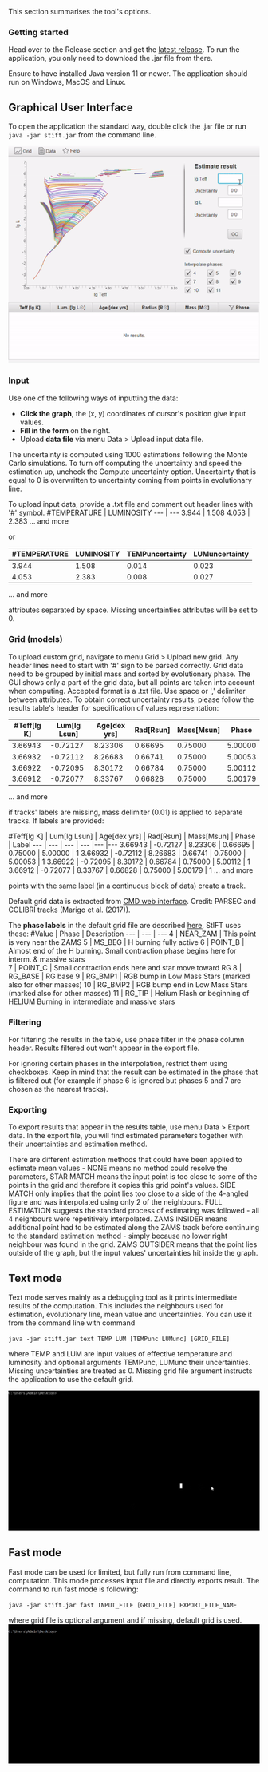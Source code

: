 This section summarises the tool's options.

### Getting started

Head over to the Release section and get the [latest release](https://github.com/Johaney-s/StIFT/releases/latest).
To run the application, you only need to download the .jar file from there.

Ensure to have installed Java version 11 or newer. The application should run on Windows, MacOS and Linux.

## Graphical User Interface
To open the application the standard way, double click the .jar file or run  `java -jar stift.jar` from the command line.

![](img/gui.gif)

### Input
Use one of the following ways of inputting the data:
- **Click the graph**, the (x, y) coordinates of cursor's position give input values.
- **Fill in the form** on the right.
- Upload **data file** via menu Data > Upload input data file.

The uncertainty is computed using 1000 estimations following the Monte Carlo simulations.
To turn off computing the uncertainty and speed the estimation up, uncheck the Compute uncertainty option.
Uncertainty that is equal to 0 is overwritten to uncertainty coming from points in evolutionary line.

To upload input data, provide a .txt file and comment out header lines with '#' symbol.
#TEMPERATURE | LUMINOSITY
--- | --- 
3.944 | 1.508
4.053 | 2.383
... and more

or

#TEMPERATURE | LUMINOSITY | TEMPuncertainty | LUMuncertainty
--- | --- | --- | --- 
3.944 | 1.508 | 0.014 | 0.023
4.053 | 2.383 | 0.008 | 0.027
... and more

attributes separated by space. Missing uncertainties attributes
will be set to 0.

### Grid (models)
To upload custom grid, navigate to menu Grid > Upload new grid.
Any header lines need to start with '#' sign to be parsed correctly.
Grid data need to be grouped by initial mass and sorted by evolutionary
phase. The GUI shows only a part of the grid data,
but all points are taken into account when computing.
Accepted format is a .txt file.
Use space or ',' delimiter between attributes. To obtain correct
uncertainty results, please follow the results table's header
for specification of values representation:

#Teff[lg K] | Lum[lg Lsun] | Age[dex yrs] | Rad[Rsun] | Mass[Msun] | Phase
--- | --- | --- | --- |--- |---
3.66943 | -0.72127 | 8.23306 | 0.66695 | 0.75000 | 5.00000
3.66932 | -0.72112 | 8.26683 | 0.66741 | 0.75000 | 5.00053
3.66922 | -0.72095 | 8.30172 | 0.66784 | 0.75000 | 5.00112
3.66912 | -0.72077 | 8.33767 | 0.66828 | 0.75000 | 5.00179
... and more

if tracks' labels are missing, mass delimiter (0.01) is applied to separate tracks.
If labels are provided:

#Teff[lg K] | Lum[lg Lsun] | Age[dex yrs] | Rad[Rsun] | Mass[Msun] | Phase | Label
--- | --- | --- | --- |--- |---
3.66943 | -0.72127 | 8.23306 | 0.66695 | 0.75000 | 5.00000 | 1
3.66932 | -0.72112 | 8.26683 | 0.66741 | 0.75000 | 5.00053 | 1
3.66922 | -0.72095 | 8.30172 | 0.66784 | 0.75000 | 5.00112 | 1
3.66912 | -0.72077 | 8.33767 | 0.66828 | 0.75000 | 5.00179 | 1
... and more

points with the same label (in a continuous block of data) create a track.

Default grid data is extracted from [CMD web interface](http://stev.oapd.inaf.it/cgi-bin/cmd).
Credit: PARSEC and COLIBRI tracks (Marigo et al. (2017)).

The **phase labels** in the default grid file are described [here](https://people.sissa.it/~sbressan/CAF09_V1.2S_M36_LT/readme.txt), StIFT uses these:
#Value | Phase | Description
--- | --- | ---
4 | NEAR_ZAM | This point is very near the ZAMS
5 | MS_BEG | H burning fully active
6 | POINT_B | Almost end of the H burning. Small contraction phase begins here for interm. & massive stars   
7 | POINT_C | Small contraction ends here and star move toward RG
8 | RG_BASE | RG base
9 | RG_BMP1 | RGB bump in Low Mass Stars (marked also for other masses)
10 | RG_BMP2 | RGB bump end in Low Mass Stars (marked also for other masses)
11 | RG_TIP | Helium Flash or beginning of HELIUM Burning in intermediate and massive stars

### Filtering
For filtering the results in the table, use phase filter in the phase column header.
Results filtered out won't appear in the export file.

For ignoring certain phases in the interpolation, restrict them
using checkboxes. Keep in mind that the result can be estimated
in the phase that is filtered out (for example if phase 6 is ignored
but phases 5 and 7 are chosen as the nearest tracks).

### Exporting
To export results that appear in the results table, use menu Data > Export data.
In the export file, you will find estimated parameters together with their uncertainties and estimation method.

There are different estimation methods that could have been applied to estimate mean values - NONE means no method could resolve the parameters, STAR MATCH means the input point is too close to some of the points in the grid and therefore it copies this grid point's values. SIDE MATCH only implies that the point lies too close to a side of the 4-angled figure and was interpolated using only 2 of the neighbours. FULL ESTIMATION suggests the standard process of estimating was followed - all 4 neighbours were repetitively interpolated. ZAMS INSIDER means additional point had to be estimated along the ZAMS track before continuing to the standard estimation method - simply because no lower right neighbour was found in the grid. ZAMS OUTSIDER means that the point lies outside of the graph, but the input values' uncertainties hit inside the graph.

## Text mode
Text mode serves mainly as a debugging tool as it prints intermediate results of the computation. This includes the neighbours used for estimation, evolutionary line, mean value and uncertainties. You can use it from the command line with command

`java -jar stift.jar text TEMP LUM [TEMPunc LUMunc] [GRID_FILE]`

where TEMP and LUM are input values of effective temperature and luminosity and optional arguments TEMPunc, LUMunc their uncertainties. Missing uncertainties are treated as 0.
Missing grid file argument instructs the application to use the default grid.

![](img/textMode.gif)

## Fast mode
Fast mode can be used for limited, but fully run from command line, computation. This mode processes input file and directly exports result.
The command to run fast mode is following:

`java -jar stift.jar fast INPUT_FILE [GRID_FILE] EXPORT_FILE_NAME`

where grid file is optional argument and if missing,
default grid is used.
![](img/fastMode.gif)

